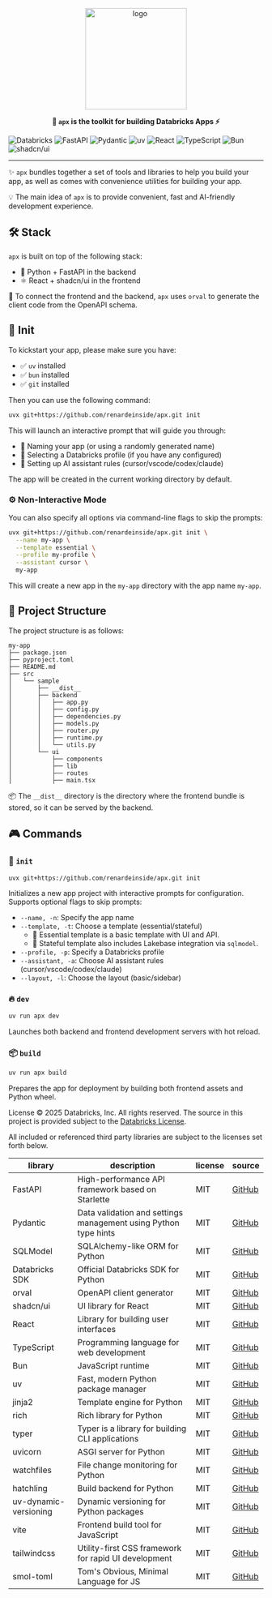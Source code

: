 <p align="center">
    <a href="https://github.com/renardeinside/apx">
        <img src="https://raw.githubusercontent.com/renardeinside/apx/refs/heads/main/assets/logo.svg" class="align-center" width="200" height="200" alt="logo" />
    </a>
</p>

<p align="center">
    <b>🚀 <code>apx</code> is the toolkit for building Databricks Apps ⚡</b>
</p>

![Databricks](https://img.shields.io/badge/databricks-000000?logo=databricks&logoColor=red)
![FastAPI](https://img.shields.io/badge/FastAPI-109989?logo=fastapi&logoColor=white)
![Pydantic](https://img.shields.io/badge/Pydantic-E92063?logo=pydantic&logoColor=white)
![uv](https://img.shields.io/badge/uv-000000?logo=uv&logoColor=white)
![React](https://img.shields.io/badge/React-20232A?logo=react&logoColor=61DAFB)
![TypeScript](https://img.shields.io/badge/TypeScript-3178C6?logo=typescript&logoColor=white)
![Bun](https://img.shields.io/badge/Bun-000000?logo=bun&logoColor=white)
![shadcn/ui](https://img.shields.io/badge/shadcn%2Fui-000000?logo=shadcnui&logoColor=white)

---

✨ `apx` bundles together a set of tools and libraries to help you build your app, as well as comes with convenience utilities for building your app.

💡 The main idea of `apx` is to provide convenient, fast and AI-friendly development experience.

## 🛠️ Stack

`apx` is built on top of the following stack:

- 🐍 Python + FastAPI in the backend
- ⚛️ React + shadcn/ui in the frontend

🔌 To connect the frontend and the backend, `apx` uses `orval` to generate the client code from the OpenAPI schema.

## 🚀 Init

To kickstart your app, please make sure you have:

- ✅ `uv` installed
- ✅ `bun` installed
- ✅ `git` installed

Then you can use the following command:

```bash
uvx git+https://github.com/renardeinside/apx.git init
```

This will launch an interactive prompt that will guide you through:

- 📝 Naming your app (or using a randomly generated name)
- 🔧 Selecting a Databricks profile (if you have any configured)
- 🤖 Setting up AI assistant rules (cursor/vscode/codex/claude)

The app will be created in the current working directory by default.

### ⚙️ Non-Interactive Mode

You can also specify all options via command-line flags to skip the prompts:

```bash
uvx git+https://github.com/renardeinside/apx.git init \
  --name my-app \
  --template essential \
  --profile my-profile \
  --assistant cursor \
  my-app
```

This will create a new app in the `my-app` directory with the app name `my-app`.

## 📁 Project Structure

The project structure is as follows:

```
my-app
├── package.json
├── pyproject.toml
├── README.md
├── src
│   └── sample
│       ├── __dist__
│       ├── backend
│       │   ├── app.py
│       │   ├── config.py
│       │   ├── dependencies.py
│       │   ├── models.py
│       │   ├── router.py
│       │   ├── runtime.py
│       │   └── utils.py
│       └── ui
│           ├── components
│           ├── lib
│           ├── routes
│           ├── main.tsx
```

📦 The `__dist__` directory is the directory where the frontend bundle is stored, so it can be served by the backend.

## 🎮 Commands

### 🚀 `init`

```bash
uvx git+https://github.com/renardeinside/apx.git init
```

Initializes a new app project with interactive prompts for configuration. Supports optional flags to skip prompts:

- `--name, -n`: Specify the app name
- `--template, -t`: Choose a template (essential/stateful)
  - 🎯 Essential template is a basic template with UI and API.
  - 💾 Stateful template also includes Lakebase integration via `sqlmodel`.
- `--profile, -p`: Specify a Databricks profile
- `--assistant, -a`: Choose AI assistant rules (cursor/vscode/codex/claude)
- `--layout, -l`: Choose the layout (basic/sidebar)

### 🔥 `dev`

```bash
uv run apx dev
```

Launches both backend and frontend development servers with hot reload.

### 📦 `build`

```bash
uv run apx build
```

Prepares the app for deployment by building both frontend assets and Python wheel.

License
© 2025 Databricks, Inc. All rights reserved. The source in this project is provided subject to the [Databricks License](LICENSE.md).

All included or referenced third party libraries are subject to the licenses set forth below.

| library               | description                                                     | license | source                                                        |
| --------------------- | --------------------------------------------------------------- | ------- | ------------------------------------------------------------- |
| FastAPI               | High-performance API framework based on Starlette               | MIT     | [GitHub](https://github.com/tiangolo/fastapi)                 |
| Pydantic              | Data validation and settings management using Python type hints | MIT     | [GitHub](https://github.com/pydantic/pydantic)                |
| SQLModel              | SQLAlchemy-like ORM for Python                                  | MIT     | [GitHub](https://github.com/sqlmodel/sqlmodel)                |
| Databricks SDK        | Official Databricks SDK for Python                              | MIT     | [GitHub](https://github.com/databricks/databricks-sdk-python) |
| orval                 | OpenAPI client generator                                        | MIT     | [GitHub](https://github.com/orval-labs/orval)                 |
| shadcn/ui             | UI library for React                                            | MIT     | [GitHub](https://github.com/shadcn/ui)                        |
| React                 | Library for building user interfaces                            | MIT     | [GitHub](https://github.com/facebook/react)                   |
| TypeScript            | Programming language for web development                        | MIT     | [GitHub](https://github.com/microsoft/TypeScript)             |
| Bun                   | JavaScript runtime                                              | MIT     | [GitHub](https://github.com/oven-sh/bun)                      |
| uv                    | Fast, modern Python package manager                             | MIT     | [GitHub](https://github.com/astral-sh/uv)                     |
| jinja2                | Template engine for Python                                      | MIT     | [GitHub](https://github.com/pallets/jinja)                    |
| rich                  | Rich library for Python                                         | MIT     | [GitHub](https://github.com/Textualize/rich)                  |
| typer                 | Typer is a library for building CLI applications                | MIT     | [GitHub](https://github.com/fastapi/typer)                    |
| uvicorn               | ASGI server for Python                                          | MIT     | [GitHub](https://github.com/encode/uvicorn)                   |
| watchfiles            | File change monitoring for Python                               | MIT     | [GitHub](https://github.com/samuelcolvin/watchfiles)          |
| hatchling             | Build backend for Python                                        | MIT     | [GitHub](https://github.com/pypa/hatch)                       |
| uv-dynamic-versioning | Dynamic versioning for Python packages                          | MIT     | [GitHub](https://github.com/ninoseki/uv-dynamic-versioning)   |
| vite                  | Frontend build tool for JavaScript                              | MIT     | [GitHub](https://github.com/vitejs/vite)                      |
| tailwindcss           | Utility-first CSS framework for rapid UI development            | MIT     | [GitHub](https://github.com/tailwindlabs/tailwindcss)         |
| smol-toml             | Tom's Obvious, Minimal Language for JS                          | MIT     | [GitHub](https://github.com/squirrelchat/smol-toml)           |
